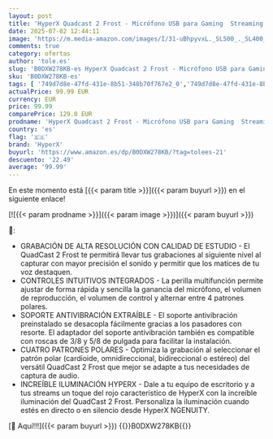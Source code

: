 ```yaml
---
layout: post
title: 'HyperX Quadcast 2 Frost - Micrófono USB para Gaming  Streaming  Podcast  Cuatro Patrones Polares  Controles  LED  antivibración  para PC  PS4  PS5 y Mac  Blanco y Azul'
date: 2025-07-02 12:44:11
image: 'https://m.media-amazon.com/images/I/31-uBhpyvxL._SL500_._SL400_.jpg'
comments: true
category: ofertas
author: 'tole.es'
slug: 'B0DXW278KB-es HyperX Quadcast 2 Frost - Micrófono USB para Gaming...'
sku: 'B0DXW278KB-es'
tags: [ '749d7d8e-47fd-431e-8b51-348b70f767e2_0','749d7d8e-47fd-431e-8b51-348b70f767e2_6901','Accesorios','Accesorios de audio y vídeo para ordenadores','Arborist Merchandising Root','Electrónica','Informática','Micrófonos para informática','Self Service','Special Features Stores','Top Brands Tech Peripherals','Top Brands Tech Selection','hyperx','ps4','ps5','🇪🇸', ]
actualPrice: 99.99 EUR
currency: EUR
price: 99.99
comparePrice: 129.0 EUR
prodname: 'HyperX Quadcast 2 Frost - Micrófono USB para Gaming  Streaming  Podcast  Cuatro Patrones Polares  Controles  LED  antivibración  para PC  PS4  PS5 y Mac  Blanco y Azul'
country: 'es'
flag: '🇪🇸'
brand: 'HyperX'
buyurl: 'https://www.amazon.es/dp/B0DXW278KB/?tag=tolees-21'
descuento: '22.49'
average: '99.99'
---
```


En este momento está [{{< param title >}}]({{< param buyurl >}}) en el siguiente enlace!

[![{{< param prodname >}}]({{< param image >}})]({{< param buyurl >}})

🔎:

- GRABACIÓN DE ALTA RESOLUCIÓN CON CALIDAD DE ESTUDIO - El QuadCast 2 Frost te permitirá llevar tus grabaciones al siguiente nivel al capturar con mayor precisión el sonido y permitir que los matices de tu voz destaquen.
- CONTROLES INTUITIVOS INTEGRADOS - La perilla multifunción permite ajustar de forma rápida y sencilla la ganancia del micrófono, el volumen de reproducción, el volumen de control y alternar entre 4 patrones polares.
- SOPORTE ANTIVIBRACIÓN EXTRAÍBLE - El soporte antivibración preinstalado se desacopla fácilmente gracias a los pasadores con resorte. El adaptador del soporte antivibración también es compatible con roscas de 3/8 y 5/8 de pulgada para facilitar la instalación.
- CUATRO PATRONES POLARES - Optimiza la grabación al seleccionar el patrón polar (cardioide, omnidireccional, bidireccional o estéreo) del versátil QuadCast 2 Frost que mejor se adapte a tus necesidades de captura de audio.
- INCREÍBLE ILUMINACIÓN HYPERX - Dale a tu equipo de escritorio y a tus streams un toque del rojo característico de HyperX con la increíble iluminación del QuadCast 2 Frost. Personaliza la iluminación cuando estés en directo o en silencio desde HyperX NGENUITY.

[🛒 Aquí!!!]({{< param buyurl >}})
{{<world>}}B0DXW278KB{{</world>}}
